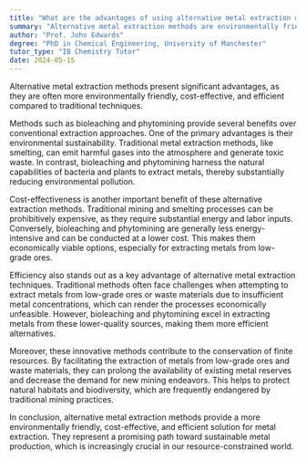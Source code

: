 ```yaml
---
title: "What are the advantages of using alternative metal extraction methods?"
summary: "Alternative metal extraction methods are environmentally friendly, cost-effective, and efficient, offering significant advantages over traditional methods in terms of sustainability and economic viability."
author: "Prof. John Edwards"
degree: "PhD in Chemical Engineering, University of Manchester"
tutor_type: "IB Chemistry Tutor"
date: 2024-05-15
---
```


Alternative metal extraction methods present significant advantages, as they are often more environmentally friendly, cost-effective, and efficient compared to traditional techniques.

Methods such as bioleaching and phytomining provide several benefits over conventional extraction approaches. One of the primary advantages is their environmental sustainability. Traditional metal extraction methods, like smelting, can emit harmful gases into the atmosphere and generate toxic waste. In contrast, bioleaching and phytomining harness the natural capabilities of bacteria and plants to extract metals, thereby substantially reducing environmental pollution.

Cost-effectiveness is another important benefit of these alternative extraction methods. Traditional mining and smelting processes can be prohibitively expensive, as they require substantial energy and labor inputs. Conversely, bioleaching and phytomining are generally less energy-intensive and can be conducted at a lower cost. This makes them economically viable options, especially for extracting metals from low-grade ores.

Efficiency also stands out as a key advantage of alternative metal extraction techniques. Traditional methods often face challenges when attempting to extract metals from low-grade ores or waste materials due to insufficient metal concentrations, which can render the processes economically unfeasible. However, bioleaching and phytomining excel in extracting metals from these lower-quality sources, making them more efficient alternatives.

Moreover, these innovative methods contribute to the conservation of finite resources. By facilitating the extraction of metals from low-grade ores and waste materials, they can prolong the availability of existing metal reserves and decrease the demand for new mining endeavors. This helps to protect natural habitats and biodiversity, which are frequently endangered by traditional mining practices.

In conclusion, alternative metal extraction methods provide a more environmentally friendly, cost-effective, and efficient solution for metal extraction. They represent a promising path toward sustainable metal production, which is increasingly crucial in our resource-constrained world.
    